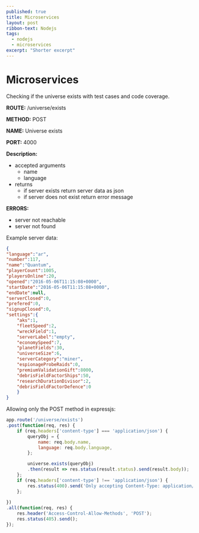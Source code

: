 ```yaml
---
published: true
title: Microservices
layout: post
ribbon-text: Nodejs
tags: 
  - nodejs
  - microservices
excerpt: "Shorter excerpt"
---
```


# Microservices

Checking if the universe exists with test cases and code coverage.

**ROUTE:** /universe/exists

**METHOD:** POST

**NAME:** Universe exists

**PORT:** 4000

**Description:** 

- accepted arguments
	- name
	- language
- returns
	- if server exists return server data as json
	- if server does not exist return error message

**ERRORS:**

- server not reachable
- server not found

Example server data:
```json
{
"language":"ar",
"number":117,
"name":"Quantum",
"playerCount":1005,
"playersOnline":20,
"opened":"2016-05-06T11:15:08+0000",
"startDate":"2016-05-06T11:15:08+0000",
"endDate":null,
"serverClosed":0,
"prefered":0,
"signupClosed":0,
"settings":{
	"aks":1,
	"fleetSpeed":2,
	"wreckField":1,
	"serverLabel":"empty",
	"economySpeed":7,
	"planetFields":30,
	"universeSize":6,
	"serverCategory":"miner",
	"espionageProbeRaids":0,
	"premiumValidationGift":8000,
	"debrisFieldFactorShips":50,
	"researchDurationDivisor":2,
	"debrisFieldFactorDefence":0
	}
}
```

Allowing only the POST method in expressjs:
```js
app.route('/universe/exists')
.post(function(req, res) {
	if (req.headers['content-type'] === 'application/json') {
		queryObj = {
			name: req.body.name,
			language: req.body.language,
		};

		universe.exists(queryObj)
		.then(result => res.status(result.status).send(result.body));	
	};
	if (req.headers['content-type'] !== 'application/json') {
		res.status(400).send('Only accepting Content-Type: application/json');
	};
	
})
.all(function(req, res) {
	res.header('Access-Control-Allow-Methods', 'POST');
	res.status(405).send();
});
```